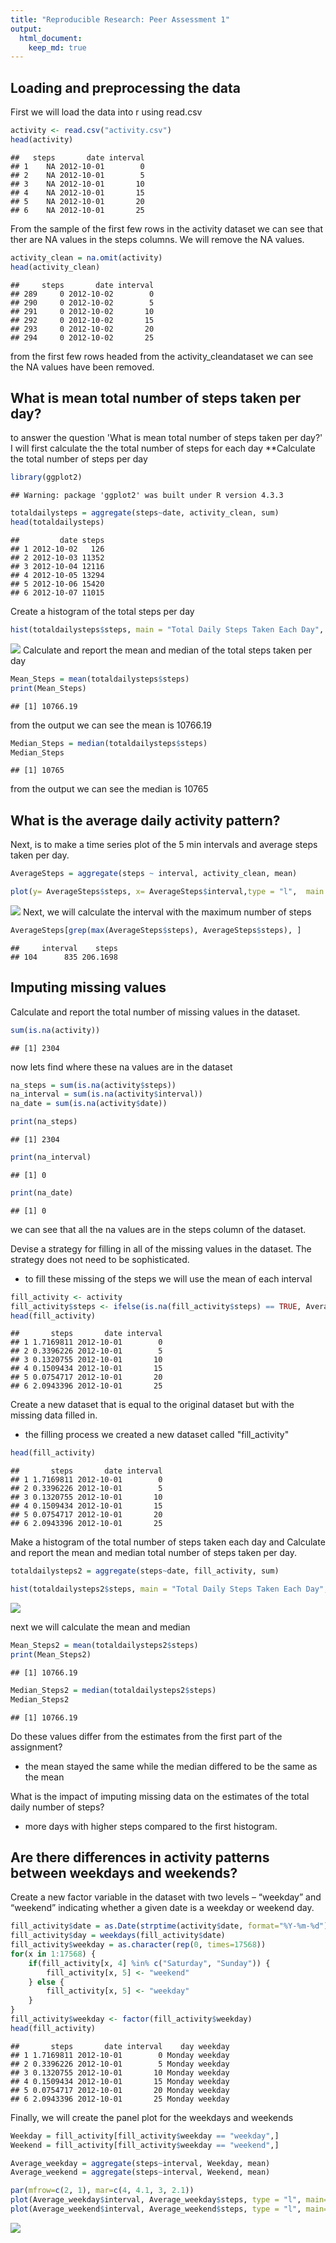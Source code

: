 ```yaml
---
title: "Reproducible Research: Peer Assessment 1"
output: 
  html_document:
    keep_md: true
---
```



## Loading and preprocessing the data
First we will load the data into r using read.csv

``` r
activity <- read.csv("activity.csv")
head(activity)
```

```
##   steps       date interval
## 1    NA 2012-10-01        0
## 2    NA 2012-10-01        5
## 3    NA 2012-10-01       10
## 4    NA 2012-10-01       15
## 5    NA 2012-10-01       20
## 6    NA 2012-10-01       25
```
From the sample of the first few rows in the activity dataset we can see that ther are NA values in the steps columns. We will remove the NA values. 


``` r
activity_clean = na.omit(activity)
head(activity_clean)
```

```
##     steps       date interval
## 289     0 2012-10-02        0
## 290     0 2012-10-02        5
## 291     0 2012-10-02       10
## 292     0 2012-10-02       15
## 293     0 2012-10-02       20
## 294     0 2012-10-02       25
```
from the first few rows headed from the activity_cleandataset we can see the NA values have been removed.
## What is mean total number of steps taken per day?
to answer the question 'What is mean total number of steps taken per day?' I will first calculate the the total number of steps for each day
**Calculate the total number of steps per day

``` r
library(ggplot2)
```

```
## Warning: package 'ggplot2' was built under R version 4.3.3
```

``` r
totaldailysteps = aggregate(steps~date, activity_clean, sum)
head(totaldailysteps)
```

```
##         date steps
## 1 2012-10-02   126
## 2 2012-10-03 11352
## 3 2012-10-04 12116
## 4 2012-10-05 13294
## 5 2012-10-06 15420
## 6 2012-10-07 11015
```
Create a histogram of the total steps per day

``` r
hist(totaldailysteps$steps, main = "Total Daily Steps Taken Each Day", xlab = "Number of Steps", col = "blue")
```

![](PA1_Template_files/figure-html/unnamed-chunk-4-1.png)<!-- -->
Calculate and report the mean and median of the total steps taken per day

``` r
Mean_Steps = mean(totaldailysteps$steps)
print(Mean_Steps)
```

```
## [1] 10766.19
```
from the output we can see the mean is 10766.19

``` r
Median_Steps = median(totaldailysteps$steps)
Median_Steps
```

```
## [1] 10765
```
from the output we can see the median is 10765
## What is the average daily activity pattern?
Next, is to make a time series plot of the 5 min intervals and average steps taken per day. 

``` r
AverageSteps = aggregate(steps ~ interval, activity_clean, mean)

plot(y= AverageSteps$steps, x= AverageSteps$interval,type = "l",  main = "Time Series of Step over intervals", xlab = "Intervals (5 mins)", ylab = "Amount of Steps", col = "blue" )
```

![](PA1_Template_files/figure-html/unnamed-chunk-7-1.png)<!-- -->
Next, we will calculate the interval with the maximum number of steps

``` r
AverageSteps[grep(max(AverageSteps$steps), AverageSteps$steps), ]
```

```
##     interval    steps
## 104      835 206.1698
```
## Imputing missing values
Calculate and report the total number of missing values in the dataset.

``` r
sum(is.na(activity))
```

```
## [1] 2304
```
now lets find where these na values are in the dataset

``` r
na_steps = sum(is.na(activity$steps))
na_interval = sum(is.na(activity$interval))
na_date = sum(is.na(activity$date))

print(na_steps)
```

```
## [1] 2304
```

``` r
print(na_interval)
```

```
## [1] 0
```

``` r
print(na_date)
```

```
## [1] 0
```
we can see that all the na values are in the steps column of the dataset.

Devise a strategy for filling in all of the missing values in the dataset. The strategy does not need to be sophisticated.
- to fill these missing of the steps we will use the mean of each interval


``` r
fill_activity <- activity
fill_activity$steps <- ifelse(is.na(fill_activity$steps) == TRUE, AverageSteps$steps[AverageSteps$interval %in% fill_activity$interval], fill_activity$steps)
head(fill_activity)
```

```
##       steps       date interval
## 1 1.7169811 2012-10-01        0
## 2 0.3396226 2012-10-01        5
## 3 0.1320755 2012-10-01       10
## 4 0.1509434 2012-10-01       15
## 5 0.0754717 2012-10-01       20
## 6 2.0943396 2012-10-01       25
```

Create a new dataset that is equal to the original dataset but with the missing data filled in.
- the filling process we created a new dataset called "fill_activity"

``` r
head(fill_activity)
```

```
##       steps       date interval
## 1 1.7169811 2012-10-01        0
## 2 0.3396226 2012-10-01        5
## 3 0.1320755 2012-10-01       10
## 4 0.1509434 2012-10-01       15
## 5 0.0754717 2012-10-01       20
## 6 2.0943396 2012-10-01       25
```

Make a histogram of the total number of steps taken each day and Calculate and report the mean and median total number of steps taken per day. 

``` r
totaldailysteps2 = aggregate(steps~date, fill_activity, sum)

hist(totaldailysteps2$steps, main = "Total Daily Steps Taken Each Day", xlab = "Number of Steps", col = "blue")
```

![](PA1_Template_files/figure-html/unnamed-chunk-13-1.png)<!-- -->

next we will calculate the mean and median

``` r
Mean_Steps2 = mean(totaldailysteps2$steps)
print(Mean_Steps2)
```

```
## [1] 10766.19
```


``` r
Median_Steps2 = median(totaldailysteps2$steps)
Median_Steps2
```

```
## [1] 10766.19
```

Do these values differ from the estimates from the first part of the assignment?
- the mean stayed the same while the median differed to be the same as the mean

What is the impact of imputing missing data on the estimates of the total daily number of steps?
- more days with higher steps compared to the first histogram.

## Are there differences in activity patterns between weekdays and weekends?

Create a new factor variable in the dataset with two levels – “weekday” and “weekend” indicating whether a given date is a weekday or weekend day.


``` r
fill_activity$date = as.Date(strptime(activity$date, format="%Y-%m-%d"))
fill_activity$day = weekdays(fill_activity$date)
fill_activity$weekday = as.character(rep(0, times=17568))
for(x in 1:17568) {
    if(fill_activity[x, 4] %in% c("Saturday", "Sunday")) {
        fill_activity[x, 5] <- "weekend"
    } else {
        fill_activity[x, 5] <- "weekday"
    }
}
fill_activity$weekday <- factor(fill_activity$weekday)
head(fill_activity)
```

```
##       steps       date interval    day weekday
## 1 1.7169811 2012-10-01        0 Monday weekday
## 2 0.3396226 2012-10-01        5 Monday weekday
## 3 0.1320755 2012-10-01       10 Monday weekday
## 4 0.1509434 2012-10-01       15 Monday weekday
## 5 0.0754717 2012-10-01       20 Monday weekday
## 6 2.0943396 2012-10-01       25 Monday weekday
```
Finally, we will create the panel plot for the weekdays and weekends

``` r
Weekday = fill_activity[fill_activity$weekday == "weekday",]
Weekend = fill_activity[fill_activity$weekday == "weekend",]

Average_weekday = aggregate(steps~interval, Weekday, mean)
Average_weekend = aggregate(steps~interval, Weekend, mean)

par(mfrow=c(2, 1), mar=c(4, 4.1, 3, 2.1))
plot(Average_weekday$interval, Average_weekday$steps, type = "l", main= "Weekday Time Series", xlab="Interval(5 mins)", ylab = "Steps", col = "green")
plot(Average_weekend$interval, Average_weekend$steps, type = "l", main= "Weekend Time Series", xlab="Interval(5 mins)", ylab = "Steps", col = "blue")
```

![](PA1_Template_files/figure-html/unnamed-chunk-17-1.png)<!-- -->


